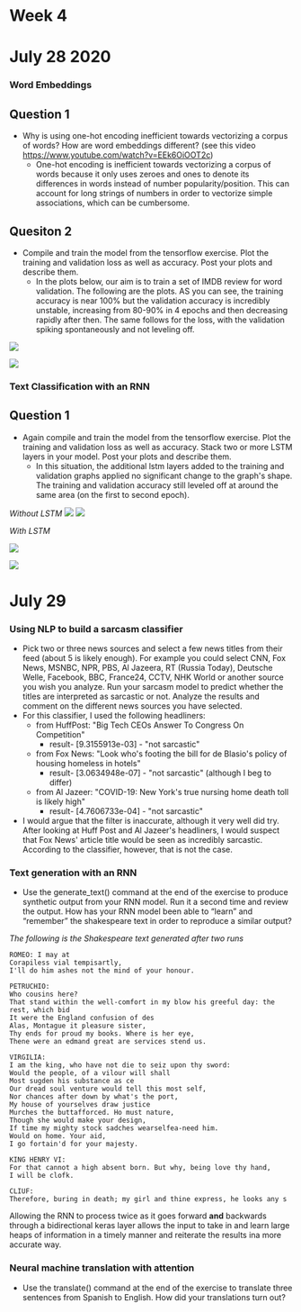 # Week 4 

# July 28 2020

### Word Embeddings

## Question 1
* Why is using one-hot encoding inefficient towards vectorizing a corpus of words?  How are word embeddings different? (see this video https://www.youtube.com/watch?v=EEk6OiOOT2c)
	* One-hot encoding is inefficient towards vectorizing a corpus of words because it only uses zeroes and ones to denote its differences in words instead of number popularity/position. This can account for long strings of numbers in order to vectorize simple associations, which can be cumbersome. 

## Quesiton 2
* Compile and train the model from the tensorflow exercise.  Plot the training and validation loss as well as accuracy.  Post your plots and describe them.
	* In the plots below, our aim is to train a set of IMDB review for word validation. The following are the plots. AS you can see, the training accuracy is near 100% but the validation accuracy is incredibly unstable, increasing from 80-90% in 4 epochs and then decreasing rapidly after then. The same follows for the loss, with the validation spiking spontaneously and not leveling off. 

![](word_embedding_tv_acc.png)

![](word_embeddings_tv_loss.png)


### Text Classification with an RNN
## Question 1
* Again compile and train the model from the tensorflow exercise.  Plot the training and validation loss as well as accuracy.  Stack two or more LSTM layers in your model.  Post your plots and describe them.
	* In this situation, the additional lstm layers added to the training and validation graphs applied no significant change to the graph's shape. The training and validation accuracy still leveled off at around the same area (on the first to second epoch).

_Without LSTM_
![](training_acc1.png)
![](training_loss1.png)

_With LSTM_

![](training_acc_lstm.png)

![](training_loss_lstm.png)



# July 29

### Using NLP to build a sarcasm classifier
* Pick two or three news sources and select a few news titles from their feed (about 5 is likely enough).  For example you could select CNN, Fox News, MSNBC, NPR, PBS, Al Jazeera, RT (Russia Today), Deutsche Welle, Facebook, BBC, France24, CCTV, NHK World or another source you wish you analyze.  Run your sarcasm model to predict whether the titles are interpreted as sarcastic or not.  Analyze the results and comment on the different news sources you have selected.
* For this classifier, I used the following headliners:
	* from HuffPost: "Big Tech CEOs Answer To Congress On Competition"
		* result- [9.3155913e-03] - "not sarcastic"
	* from Fox News: "Look who's footing the bill for de Blasio's policy of housing homeless in hotels"
		* result- [3.0634948e-07] - "not sarcastic" (although I beg to differ)
	* from Al Jazeer: "COVID-19: New York's true nursing home death toll is likely high"
		* result- [4.7606733e-04] - "not sarcastic"
* I would argue that the filter is inaccurate, although it very well did try. After looking at Huff Post and Al Jazeer's headliners, I would suspect that Fox News' article title would be seen as incredibly sarcastic. According to the classifier, however, that is not the case.


### Text generation with an RNN
* Use the generate_text() command at the end of the exercise to produce synthetic output from your RNN model.  Run it a second time and review the output.  How has your RNN model been able to “learn” and “remember” the shakespeare text in order to reproduce a similar output?

_The following is the Shakespeare text generated after two runs_

	ROMEO: I may at
	Corapiless vial tempisartly,
	I'll do him ashes not the mind of your honour.
	
	PETRUCHIO:
	Who cousins here?
	That stand within the well-comfort in my blow his greeful day: the rest, which bid
	It were the England confusion of des
	Alas, Montague it pleasure sister,
	Thy ends for proud my books. Where is her eye,
	Thene were an edmand great are services stend us.
	
	VIRGILIA:
	I am the king, who have not die to seiz upon thy sword:
	Would the people, of a vilour will shall
	Most sugden his substance as ce
	Our dread soul venture would tell this most self,
	Nor chances after down by what's the port,
	My house of yourselves draw justice
	Murches the buttafforced. Ho must nature,
	Though she would make your design,
	If time my mighty stock sadches wearselfea-need him.
	Would on home. Your aid,
	I go fortain'd for your majesty.
	
	KING HENRY VI:
	For that cannot a high absent born. But why, being love thy hand,
	I will be clofk.

	CLIUF:
	Therefore, buring in death; my girl and thine express, he looks any s

Allowing the RNN to process twice as it goes forward **and** backwards through a bidirectional keras layer allows the input to take in and learn large heaps of information in a timely manner and reiterate the results ina more accurate way. 

### Neural machine translation with attention
* Use the translate() command at the end of the exercise to translate three sentences from Spanish to English.  How did your translations turn out?

